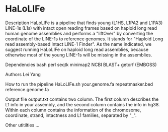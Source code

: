 # HaLoLIFe
Description
HaLoLIFe is a pipeline that finds young (L1HS, L1PA2 and L1PA3) LINE-1s (L1s) with intact open reading frames based on haploid long read human genome assemblies and performs a "liftOver" by converting the coordinate of the LINE-1s to reference genomes. It stands for "Haploid Long read assembly-based Intact LINE-1 Finder". As the name indicated, we suggest running HaLoLIFe on haploid long read assemblies, because otherwise most of the young LINE-1s will be missing in the assemblies.

Dependencies
bash
perl
seqtk
minimap2
NCBI BLAST+
getorf (EMBOSS)

Authors
Lei Yang

How to run the pipeline
HaLoLIFe.sh your.genome.fa repeatmasker.bed reference.genome.fa

Output file
output.txt contains two column. The first column describes the L1 info in your assembly, and the second column contains the info in hg38. Within each column contains the information of the chromosome, coordinate, strand, intactness and L1 families, separated by "_".

Other utitilties
...
